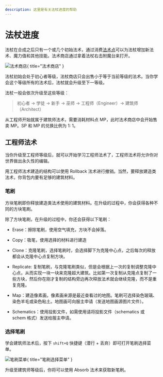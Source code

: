 ```yaml
---
description: 这里是有关法杖进度的帮助
---
```


# 法杖进度

法杖在合成之后只有一个或几个初始法术，通过消费[法术点](spellpoints.md)可以为法杖增加新法术、魔力值和其他技能。法术商店通过拿着法杖右击附魔台来打开。

![法术商店](../images/magicenchant.jpg){ title="法术商店" }

法杖初始会处于初心者等级，法杖商店只会出售小于等于当前等级的法术。当你学会这个等级所有的法术后，法杖就会升级至下一等级。

法杖一般会依次升级至这些等级：

> 初心者 → 学徒 → 新手 → 巫师 → 工程师（Engineer）→ 建筑师（Architect）

从工程师开始就属于建筑师法术，需要消耗材料点 MP，此时法术商店中会开始售卖 MP。SP 和 MP 的兑换比例为 1: 1。

## 工程师法术

当你升级至工程师等级后，就可以开始学习工程师法术了，工程师法术将允许你对世界做出永久性的编辑。

用工程师法术建造的结构可以使用 Rollback 法术进行撤销。当然，要释放建造类法术，你背包内要有足够的建筑材料。

### 笔刷

方块笔刷即你释放建造类法术使用的建筑材料。在升级的过程中，你会获得各种不同的方块笔刷。

除了方块笔刷，在升级的过程中，你还会获得以下笔刷：

- Erase：擦除笔刷，使用空气填充，方块不会掉落。

- Copy：吸笔，使用选择的材料进行建造

- Clone：克隆笔刷，选择笔刷时，会选择脚下为克隆中心点，之后每次的释放都会从克隆中心点复制方块。

- Replicate: 复制笔刷，与克隆笔刷类似，但是会根据上一次的复制调整克隆中心点，从而实现一块一块来克隆超大建筑。比如第一次复制从克隆点复制了一些方块，然后你在刚才复制的结构旁边再次释放法术就会继续克隆，而不是重复克隆。

- Map：建造像素画，像素画来源是最近查看过的地图。笔刷可选择染色玻璃、染色羊毛或染色粘土。地图画可向服主申请（发送地图画源图片文件）。

- Schematics：使用投影文件，如需使用请将投影文件（schematics 或 schem 格式）发送给服主申请。

### 选择笔刷

学会建筑师法术后，按下 `shift+Q` 快捷键（潜行 + 丢弃）即可打开笔刷选择菜单。

![笔刷菜单](../images/brushselector.jpg){ title="笔刷选择菜单" }

升级至建筑师等级后，你将可以使用 Absorb 法术来获取新笔刷。